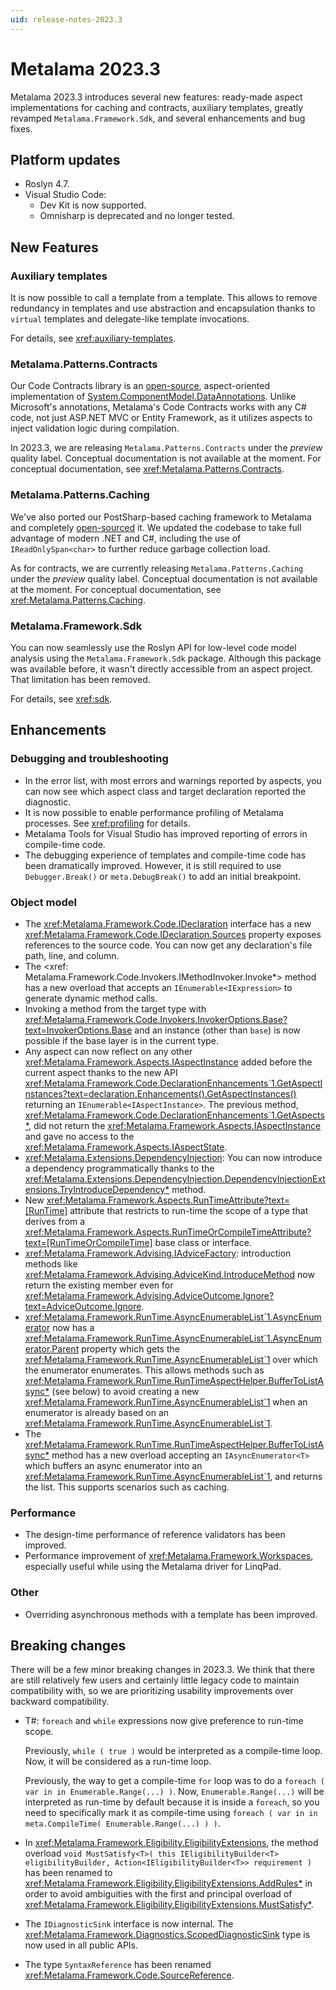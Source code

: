 ```yaml
---
uid: release-notes-2023.3
---
```


# Metalama 2023.3

Metalama 2023.3 introduces several new features: ready-made aspect implementations for caching and contracts, auxiliary templates, greatly revamped `Metalama.Framework.Sdk`, and several enhancements and bug fixes.

## Platform updates

* Roslyn 4.7.
* Visual Studio Code:
    - Dev Kit is now supported.
    - Omnisharp is deprecated and no longer tested.

## New Features

### Auxiliary templates

It is now possible to call a template from a template. This allows to remove redundancy in templates and use abstraction and encapsulation thanks to `virtual` templates and delegate-like template invocations.

For details, see <xref:auxiliary-templates>.

### Metalama.Patterns.Contracts

Our Code Contracts library is an [open-source](https://github.com/postsharp/Metalama.Patterns/tree/release/2023.3/src/Metalama.Patterns.Contracts), aspect-oriented implementation of [System.ComponentModel.DataAnnotations](https://learn.microsoft.com/en-us/dotnet/api/system.componentmodel.dataannotations). Unlike Microsoft's annotations, Metalama's Code Contracts works with any C# code, not just ASP.NET MVC or Entity Framework, as it utilizes aspects to inject validation logic during compilation.

In 2023.3, we are releasing `Metalama.Patterns.Contracts` under the _preview_ quality label. Conceptual documentation is not available at the moment. For conceptual documentation, see <xref:Metalama.Patterns.Contracts>.

### Metalama.Patterns.Caching

We've also ported our PostSharp-based caching framework to Metalama and completely [open-sourced](https://github.com/postsharp/Metalama.Patterns/tree/release/2023.3/src/Metalama.Patterns.Caching) it. We updated the codebase to take full advantage of modern .NET and C#, including the use of `IReadOnlySpan<char>` to further reduce garbage collection load.

As for contracts, we are currently releasing `Metalama.Patterns.Caching` under the _preview_ quality label. Conceptual documentation is not available at the moment. For conceptual documentation, see <xref:Metalama.Patterns.Caching>.

### Metalama.Framework.Sdk

You can now seamlessly use the Roslyn API for low-level code model analysis using the `Metalama.Framework.Sdk` package. Although this package was available before, it wasn't directly accessible from an aspect project. That limitation has been removed.

For details, see <xref:sdk>.

## Enhancements

### Debugging and troubleshooting

* In the error list, with most errors and warnings reported by aspects, you can now see which aspect class and target declaration reported the diagnostic.
* It is now possible to enable performance profiling of Metalama processes. See <xref:profiling> for details.
* Metalama Tools for Visual Studio has improved reporting of errors in compile-time code.
* The debugging experience of templates and compile-time code has been dramatically improved. However, it is still required to use `Debugger.Break()` or `meta.DebugBreak()` to add an initial breakpoint.

### Object model

* The <xref:Metalama.Framework.Code.IDeclaration> interface has a new <xref:Metalama.Framework.Code.IDeclaration.Sources> property exposes references to the source code. You can now get any declaration's file path, line, and column.
* The <xref: Metalama.Framework.Code.Invokers.IMethodInvoker.Invoke*> method has a new overload that accepts an  `IEnumerable<IExpression>` to generate dynamic method calls.
* Invoking a method from the target type with <xref:Metalama.Framework.Code.Invokers.InvokerOptions.Base?text=InvokerOptions.Base> and an instance (other than `base`) is now possible if the base layer is in the current type.
* Any aspect can now reflect on any other <xref:Metalama.Framework.Aspects.IAspectInstance> added before the current aspect thanks to the new API <xref:Metalama.Framework.Code.DeclarationEnhancements`1.GetAspectInstances?text=declaration.Enhancements().GetAspectInstances()> returning an `IEnumerable<IAspectInstance>`. The previous method, <xref:Metalama.Framework.Code.DeclarationEnhancements`1.GetAspects*>, did not return the <xref:Metalama.Framework.Aspects.IAspectInstance> and gave no access to the <xref:Metalama.Framework.Aspects.IAspectState>.
* <xref:Metalama.Extensions.DependencyInjection>: You can now introduce a dependency programmatically thanks to the <xref:Metalama.Extensions.DependencyInjection.DependencyInjectionExtensions.TryIntroduceDependency*> method.
* New <xref:Metalama.Framework.Aspects.RunTimeAttribute?text=[RunTime]> attribute that restricts to run-time the scope of a type that derives from a <xref:Metalama.Framework.Aspects.RunTimeOrCompileTimeAttribute?text=[RunTimeOrCompileTime]>  base class or interface.
* <xref:Metalama.Framework.Advising.IAdviceFactory>: introduction methods like <xref:Metalama.Framework.Advising.AdviceKind.IntroduceMethod> now return the existing member even for <xref:Metalama.Framework.Advising.AdviceOutcome.Ignore?text=AdviceOutcome.Ignore>.
* <xref:Metalama.Framework.RunTime.AsyncEnumerableList`1.AsyncEnumerator> now has a <xref:Metalama.Framework.RunTime.AsyncEnumerableList`1.AsyncEnumerator.Parent> property which gets the <xref:Metalama.Framework.RunTime.AsyncEnumerableList`1> over which the enumerator enumerates. This allows methods such as <xref:Metalama.Framework.RunTime.RunTimeAspectHelper.BufferToListAsync*> (see below) to avoid creating a new <xref:Metalama.Framework.RunTime.AsyncEnumerableList`1> when an enumerator is already based on an <xref:Metalama.Framework.RunTime.AsyncEnumerableList`1>.
* The <xref:Metalama.Framework.RunTime.RunTimeAspectHelper.BufferToListAsync*>  method has a new overload accepting an `IAsyncEnumerator<T>` which buffers an async enumerator into an <xref:Metalama.Framework.RunTime.AsyncEnumerableList`1>, and returns the list. This supports scenarios such as caching.

### Performance

* The design-time performance of reference validators has been improved.
* Performance improvement of <xref:Metalama.Framework.Workspaces>, especially useful while using the Metalama driver for LinqPad.

### Other

* Overriding asynchronous methods with a template has been improved.


## Breaking changes

There will be a few minor breaking changes in 2023.3. We think that there are still relatively few users and certainly little legacy code to maintain compatibility with, so we are prioritizing usability improvements over backward compatibility.


* T#: `foreach` and `while` expressions now give preference to run-time scope. 

    Previously, `while ( true )` would be interpreted as a compile-time loop. Now, it will be considered as a run-time loop.
    
    Previously, the way to get a compile-time `for` loop was to do a `foreach ( var in in Enumerable.Range(...) )`. Now, `Enumerable.Range(...)` will be interpreted as run-time by default because it is inside a `foreach`, so you need to specifically mark it as compile-time using  `foreach ( var in in meta.CompileTime( Enumerable.Range(...) ) )`.
    
    
* In <xref:Metalama.Framework.Eligibility.EligibilityExtensions>, the method overload `void MustSatisfy<T>( this IEligibilityBuilder<T> eligibilityBuilder, Action<IEligibilityBuilder<T>> requirement )` has been renamed to <xref:Metalama.Framework.Eligibility.EligibilityExtensions.AddRules*> in order to avoid ambiguities with the first and principal overload of <xref:Metalama.Framework.Eligibility.EligibilityExtensions.MustSatisfy*>.

* The `IDiagnosticSink` interface is now internal. The <xref:Metalama.Framework.Diagnostics.ScopedDiagnosticSink> type is now used in all public APIs.

* The type `SyntaxReference` has been renamed <xref:Metalama.Framework.Code.SourceReference>.


